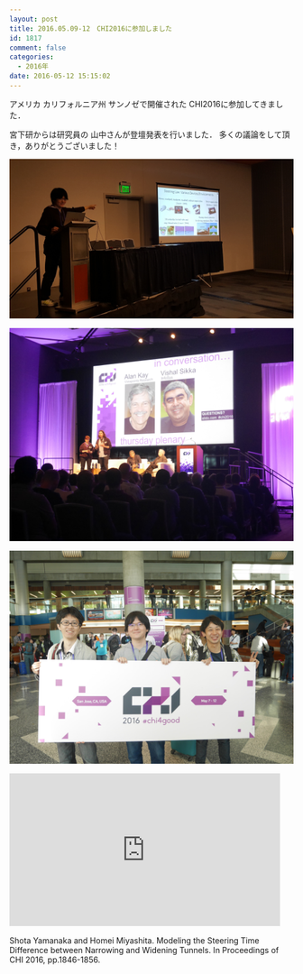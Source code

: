 ```yaml
---
layout: post
title: 2016.05.09-12　CHI2016に参加しました
id: 1817
comment: false
categories:
  - 2016年
date: 2016-05-12 15:15:02
---
```


アメリカ カリフォルニア州 サンノゼで開催された CHI2016に参加してきました．

宮下研からは研究員の 山中さんが登壇発表を行いました．
多くの議論をして頂き，ありがとうございました！

![20160510_084821](/wp-content/uploads/2016/05/20160510_084821.jpg)

![P1300790](/wp-content/uploads/2016/05/P1300790.jpg)

![P1300810](/wp-content/uploads/2016/05/P1300810.jpg)


<iframe width="480" height="271" src="https://www.youtube.com/embed/luyVAb80l1g" frameborder="0" allowfullscreen></iframe>

Shota Yamanaka and Homei Miyashita. Modeling the Steering Time Difference between Narrowing and Widening Tunnels. In Proceedings of CHI 2016, pp.1846-1856.
